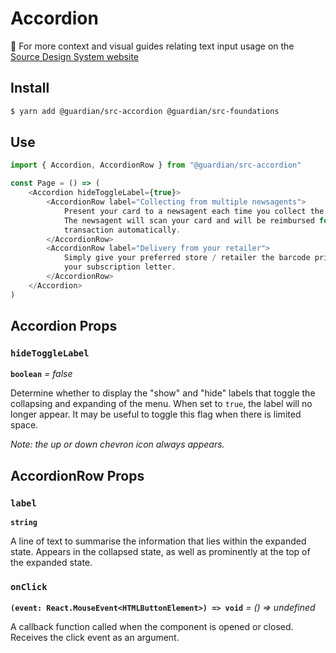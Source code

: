 # Accordion

📣 For more context and visual guides relating text input usage on the [Source Design System website](https://www.theguardian.design/2a1e5182b/p/38c5aa-accordion)

## Install

```sh
$ yarn add @guardian/src-accordion @guardian/src-foundations
```

## Use

```js
import { Accordion, AccordionRow } from "@guardian/src-accordion"

const Page = () => (
    <Accordion hideToggleLabel={true}>
        <AccordionRow label="Collecting from multiple newsagents">
            Present your card to a newsagent each time you collect the paper.
            The newsagent will scan your card and will be reimbursed for each
            transaction automatically.
        </AccordionRow>
        <AccordionRow label="Delivery from your retailer">
            Simply give your preferred store / retailer the barcode printed on
            your subscription letter.
        </AccordionRow>
    </Accordion>
)
```

## Accordion Props

### `hideToggleLabel`

**`boolean`** _= false_

Determine whether to display the "show" and "hide" labels that toggle the collapsing
and expanding of the menu. When set to `true`, the label will no longer appear.
It may be useful to toggle this flag when there is limited space.

_Note: the up or down chevron icon always appears._

## AccordionRow Props

### `label`

**`string`**

A line of text to summarise the information that lies within the expanded state.
Appears in the collapsed state, as well as prominently at the top of the expanded state.

### `onClick`

**`(event: React.MouseEvent<HTMLButtonElement>) => void`** _= () => undefined_

A callback function called when the component is opened or closed. Receives the click event as an argument.
